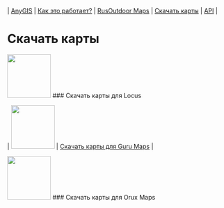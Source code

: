 | [AnyGIS][01] | [Как это работает?][02] | [RusOutdoor Maps][03] | [Скачать карты][04] | [API][05] |


[01]: https://nnngrach.github.io/AnyGIS_maps/index
[02]: https://nnngrach.github.io/AnyGIS_maps/Web/Html/Description
[03]: https://nnngrach.github.io/AnyGIS_maps/Web/Html/RusOutdoor
[04]: https://nnngrach.github.io/AnyGIS_maps/Web/Html/DownloadPage
[05]: https://nnngrach.github.io/AnyGIS_maps/Web/Html/Api
[07]: https://nnngrach.github.io/AnyGIS_maps/Web/Html/Vektor_and_raster




# Скачать карты


<img src="https://nnngrach.github.io/AnyGIS_maps/Web/Img/icon_locus.png" width="100"/> ### Скачать карты для Locus

| <img src="https://nnngrach.github.io/AnyGIS_maps/Web/Img/icon_guru.png" width="100"/> |  [Скачать карты для Guru Maps][12] |

<img src="https://nnngrach.github.io/AnyGIS_maps/Web/Img/icon_orux.png" width="100"/>
### Скачать карты для Orux Maps


[11]: https://nnngrach.github.io/AnyGIS_maps/Web/Html/Locus
[12]: https://nnngrach.github.io/AnyGIS_maps/Web/Html/Galileo
[13]: https://nnngrach.github.io/AnyGIS_maps/Web/Html/Orux
[14]: https://nnngrach.github.io/AnyGIS_maps/Web/Html/Osmand



